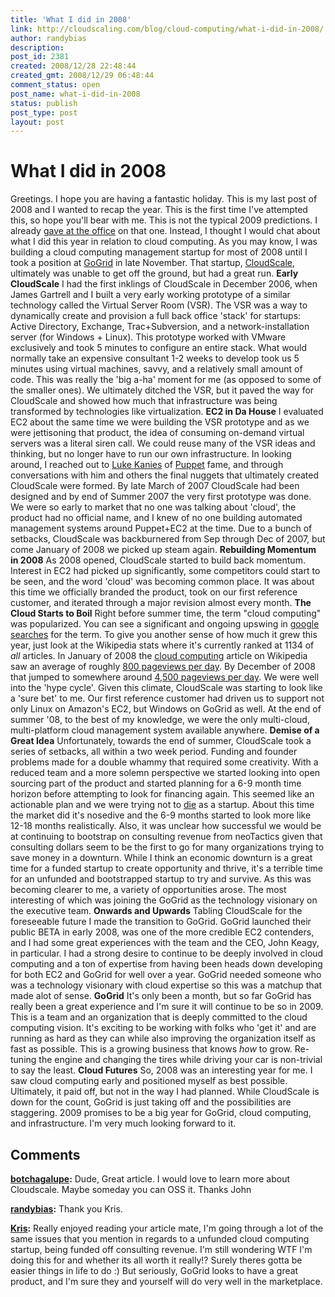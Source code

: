 ```yaml
---
title: 'What I did in 2008'
link: http://cloudscaling.com/blog/cloud-computing/what-i-did-in-2008/
author: randybias
description: 
post_id: 2381
created: 2008/12/28 22:48:44
created_gmt: 2008/12/29 06:48:44
comment_status: open
post_name: what-i-did-in-2008
status: publish
post_type: post
layout: post
---
```


# What I did in 2008

Greetings. I hope you are having a fantastic holiday. This is my last post of 2008 and I wanted to recap the year. This is the first time I've attempted this, so hope you'll bear with me. This is not the typical 2009 predictions. I already [gave at the office](http://blog.gogrid.com/2008/12/18/8-more-cloud-computing-predictions-for-2009/) on that one. Instead, I thought I would chat about what I did this year in relation to cloud computing. As you may know, I was building a cloud computing management startup for most of 2008 until I took a position at [GoGrid](http://www.gogrid.com) in late November. That startup, [CloudScale](http://neotactics.com/cloudscale), ultimately was unable to get off the ground, but had a great run. **Early CloudScale** I had the first inklings of CloudScale in December 2006, when James Gartrell and I built a very early working prototype of a similar technology called the Virtual Server Room (VSR). The VSR was a way to dynamically create and provision a full back office 'stack' for startups: Active Directory, Exchange, Trac+Subversion, and a network-installation server (for Windows + Linux). This prototype worked with VMware exclusively and took 5 minutes to configure an entire stack. What would normally take an expensive consultant 1-2 weeks to develop took us 5 minutes using virtual machines, savvy, and a relatively small amount of code. This was really the 'big a-ha' moment for me (as opposed to some of the smaller ones). We ultimately ditched the VSR, but it paved the way for CloudScale and showed how much that infrastructure was being transformed by technologies like virtualization. **EC2 in Da House** I evaluated EC2 about the same time we were building the VSR prototype and as we were jettisoning that product, the idea of consuming on-demand virtual servers was a literal siren call. We could reuse many of the VSR ideas and thinking, but no longer have to run our own infrastructure. In looking around, I reached out to [Luke Kanies](http://www.madstop.com) of [Puppet](http://puppet.reductivelabs.com) fame, and through conversations with him and others the final nuggets that ultimately created CloudScale were formed. By late March of 2007 CloudScale had been designed and by end of Summer 2007 the very first prototype was done. We were so early to market that no one was talking about 'cloud', the product had no official name, and I knew of no one building automated management systems around Puppet+EC2 at the time. Due to a bunch of setbacks, CloudScale was backburnered from Sep through Dec of 2007, but come January of 2008 we picked up steam again. **Rebuilding Momentum in 2008** As 2008 opened, CloudScale started to build back momentum. Interest in EC2 had picked up significantly, some competitors could start to be seen, and the word 'cloud' was becoming common place. It was about this time we officially branded the product, took on our first reference customer, and iterated through a major revision almost every month. **The Cloud Starts to Boil** Right before summer time, the term "cloud computing" was popularized. You can see a significant and ongoing upswing in [google searches](http://www.google.com/trends?q=%22cloud+computing%22&ctab=0&geo=all&date=2008&sort=0) for the term. To give you another sense of how much it grew this year, just look at the Wikipedia stats where it's currently ranked at 1134 of *all* articles. In January of 2008 the [cloud computing](http://en.wikipedia.org/wiki/Cloud_computing) article on Wikipedia saw an average of roughly [800 pageviews per day](http://stats.grok.se/en/200801/Cloud_computing). By December of 2008 that jumped to somewhere around [4,500 pageviews per day](http://stats.grok.se/en/200812/Cloud_computing). We were well into the 'hype cycle'. Given this climate, CloudScale was starting to look like a 'sure bet' to me. Our first reference customer had driven us to support not only Linux on Amazon's EC2, but Windows on GoGrid as well. At the end of summer '08, to the best of my knowledge, we were the only multi-cloud, multi-platform cloud management system available anywhere. **Demise of a Great Idea** Unfortunately, towards the end of summer, CloudScale took a series of setbacks, all within a two week period. Funding and founder problems made for a double whammy that required some creativity. With a reduced team and a more solemn perspective we started looking into open sourcing part of the product and started planning for a 6-9 month time horizon before attempting to look for financing again. This seemed like an actionable plan and we were trying not to [die](http://www.paulgraham.com/die.html) as a startup. About this time the market did it's nosedive and the 6-9 months started to look more like 12-18 months realistically. Also, it was unclear how successful we would be at continuing to bootstrap on consulting revenue from neoTactics given that consulting dollars seem to be the first to go for many organizations trying to save money in a downturn. While I think an economic downturn is a great time for a funded startup to create opportunity and thrive, it's a terrible time for an unfunded and bootstrapped startup to try and survive. As this was becoming clearer to me, a variety of opportunities arose. The most interesting of which was joining the GoGrid as the technology visionary on the executive team. **Onwards and Upwards** Tabling CloudScale for the foreseeable future I made the transition to GoGrid. GoGrid launched their public BETA in early 2008, was one of the more credible EC2 contenders, and I had some great experiences with the team and the CEO, John Keagy, in particular. I had a strong desire to continue to be deeply involved in cloud computing and a ton of expertise from having been heads down developing for both EC2 and GoGrid for well over a year. GoGrid needed someone who was a technology visionary with cloud expertise so this was a matchup that made alot of sense. **GoGrid** It's only been a month, but so far GoGrid has really been a great experience and I'm sure it will continue to be so in 2009. This is a team and an organization that is deeply committed to the cloud computing vision. It's exciting to be working with folks who 'get it' and are running as hard as they can while also improving the organization itself as fast as possible. This is a growing business that knows _how_ to grow. Re-tuning the engine and changing the tires while driving your car is non-trivial to say the least. **Cloud Futures** So, 2008 was an interesting year for me. I saw cloud computing early and positioned myself as best possible. Ultimately, it paid off, but not in the way I had planned. While CloudScale is down for the count, GoGrid is just taking off and the possibilities are staggering. 2009 promises to be a big year for GoGrid, cloud computing, and infrastructure. I'm very much looking forward to it.

## Comments

**[botchagalupe](#55 "2008-12-29 04:42:45"):** Dude, Great article. I would love to learn more about Cloudscale. Maybe someday you can OSS it. Thanks John

**[randybias](#56 "2009-01-13 22:08:56"):** Thank you Kris.

**[Kris](#57 "2009-01-13 15:26:41"):** Really enjoyed reading your article mate, I'm going through a lot of the same issues that you mention in regards to a unfunded cloud computing startup, being funded off consulting revenue. I'm still wondering WTF I'm doing this for and whether its all worth it really!? Surely theres gotta be easier things in life to do :) But seriously, GoGrid looks to have a great product, and I'm sure they and yourself will do very well in the marketplace.

